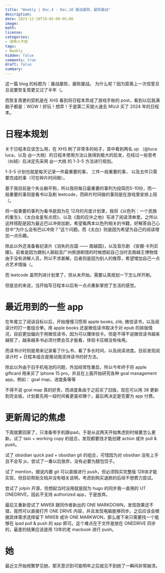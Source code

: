 ```yaml
---
title: "Weekly | Dec.4 - Dec.10 屡战屡败，屡败屡战"
description: 
date: 2023-12-10T19:05:00-05:00
image: 
math:
license: 
categories:
- 深林人不知
tags:
- Weekly
hidden: false
comments: true
draft: false
summary:
---
```


这一篇 blog 的标题为：屡战屡败，屡败屡战。
为什么呢？因为距离上一次信誓旦旦说要恢复周更又过了半年（。

而恢复周更的契机是在 XHS 看到将日程本弄成了游戏手账的 post，看到以后我满脑子都是：WOW！好玩！想弄！于是第二天就火速去 MUJI 买了 2024 年的日程本。

# 日程本规划
关于日程本应该怎么用，在 XHS 刷了非常多的帖子，其中看到两名 up （@luca luca，以及 @一大桃）的日程本使用方法让我得到极大的启发，在经过一些思考（纠结）后决定先采用 @一大桃 的 1-3-5 方法进行规划。

1-3-5 计划也就是每天记录一件最重要的事， 三件一般重要的事， 以及五件只需要完成的事（可在碎片时间做）。

基于我目前是个失业躺平狗，所以我将每日最重要的事列为投简历5-10份，而一般重要的事则是看书以及刷 leetcode，而碎片时间做的事则是在游戏里安排上班（。

将一般重要的事列为看书是因为在 12月的月度计划里，我将《以色列：一个民族的重生》、《太白金星有点烦》，以及《我的应许之地》写进了阅读清单里。之所以这样搭配是因为最近巴以冲突加剧，希望看两本以色列相关的书籍，好解答自己心目中“为什么会有巴以冲突？”这个问题。而《太白》则是因为希望为自己的阅读增加一点乐趣。

除此以外还准备看纪录片《消失的古国 —— 南越国》，以及音乐剧 《安娜·卡列尼娜》。前者是因为跟别人聊起去广州旅游刷馆的时候想起自己当时去南越王博物馆由于没有讲解人员，所以不求甚解。后者则是因为别人的推荐，希望增加自己一点点艺术情操（。

而 leetcode 虽然列进计划里了，但从未开始。需要认真规划一下怎么样开刷。

但是总的来说，当开始写日程本以后有一点点重新掌控了生活的感觉。

# 最近用到的一些 app
在年尾立了阅读目标以后，开始慢慢习惯用 apple books, zlib, 微信读书，以及阅读计时打一套组合拳。用 apple books 还是微信读书取决于对 epub 的排版情况，目前更加偏向于用微信读书，因为可以攥体验卡。但是不得不说微信读书越来越抠了，越来越多书必须付费会员才能看，体验卡压根没有啥用。

而读书计时则是用来记录看了什么书，看了多长时间，以及阅读进度。目前发现阅读计时 + 日程本组合是推动我坚持读书的好方法。

除此以外由于旧手机电池的问题，外加经常性重启，所以今年终于将 apple giftcard 用来买了 iphone 15 pro，并且在上面开始研究各种 goal management app，例如： goal map，进度条等等

不得不说 goal map 真的好贵，而进度条由于之前买了旧版，现在可以用 38 更新到完全版，计划着先用一段时间看更喜欢哪个，最后再决定是否要为 app 付费。

# 更新周记的焦虑
下周就要回家了，只准备带手机跟ipad，于是从这两天开始焦虑到时候要怎么更新。试了 taio + working copy 的组合，发现都要钱才能创建 action 或许 pull & push。

试了 obsidian quick pad + obsidian git 的组合，可惜因为对 obsidian 没有上手且不会写 js，尝试了一番以后放弃，没有必要为醋包饺子。

试了 mention，据说内置 git 可以直接进行 push，但必须购买完整版 128块才能实现，但目前帮助文档并没有相关说明，考虑到购买退款的后续不想费力尝试。 

尝试了 jolpin 开源，但想起当时没用就是因为 hugo 的同步我一直用的 UT ONEDRIVE，因此不支持 authorized app，于是放弃。

最后又重新尝试了 MWEB 跟同作者新出的 ONE MARKDOWN，发现效果还不错，竟然可以直接打开 ONE DRIVE 内容，并且发现电脑能够同步。之后应该会根据具体需求选择留下 MWEB 或许 ONE MARKWON，那么接下来只需要找一个能够在 ipad pull & push 的 app 即可。这个难点在于文件是放在 ONEDRIVE 同步的，最差的结果应该是用 13年的老 macbook 进行 push。

# 她
最近又开始频繁梦见她，那天意识到可能明年之后就见不到她了一瞬间非常崩溃。

